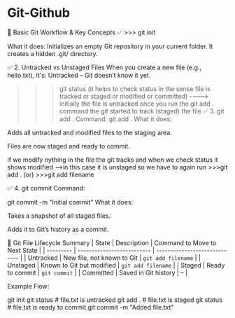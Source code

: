 # Git-Github

📝 Basic Git Workflow & Key Concepts
✅ >>> git init

What it does:
Initializes an empty Git repository in your current folder. It creates a hidden .git/ directory.

✅ 2. Untracked vs Unstaged Files
When you create a new file (e.g., hello.txt), it's:
Untracked – Git doesn’t know it yet.

>>> git status (it helps to check status in the sense file is tracked or staged or modified or committed)
----> initially the file is untracked once you run the git add . command the git started to track (staged) the file
✅ 3. git add .
Command:
git add .
What it does:

Adds all untracked and modified files to the staging area.

Files are now staged and ready to commit.


if we modify nything in the file the git tracks and when we check status it shows modified
-->in this case it is unstaged so we have to again run >>>git add .    (or) >>>git add filename

✅ 4. git commit
Command:

git commit -m "Initial commit"
What it does:

Takes a snapshot of all staged files.

Adds it to Git’s history as a commit.

🔄 Git File Lifecycle Summary
| State     | Description                | Command to Move to Next State |
| --------- | -------------------------- | ----------------------------- |
| Untracked | New file, not known to Git | `git add filename`            |
| Unstaged  | Known to Git but modified  | `git add filename`            |
| Staged    | Ready to commit            | `git commit`                  |
| Committed | Saved in Git history       | –                             |


Example Flow:

git init
git status       # file.txt is untracked
git add .        # file.txt is staged
git status       # file.txt is ready to commit
git commit -m "Added file.txt"


